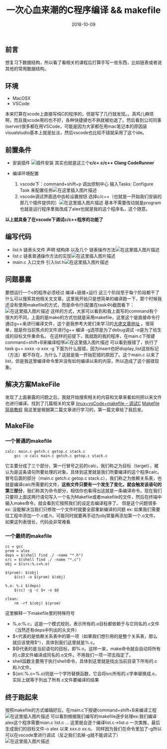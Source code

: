 ﻿---
layout: post
categories: 'work'
title: '一次心血来潮的C程序编译 && makefile'
date: 2018-10-09
---

## 前言
想复习下数据结构，所以看了看相关的课程后打算手写一些东西，比如链表或者说其他的常用数据结构。

## 环境

 - MacOSX
 - VSCode

本来打算在xcode上直接写纯C的程序的，但是写了几行就发现。。真鸡儿麻烦啊，而且我xcode用的也不好，各种快捷键也不熟就被劝退了。然后看到公司同事(server)很多都在用VSCode，可能是因为大家都在用mac笔记本的原因装visualstudio基本上就是扯淡，然后vscode也比较不错就采用了这个ide。

## 前置条件
* 安装插件
![插件安装](/images/makefile/makefile1.png)
其实也就是这三个**c/c+	c/c++ Clang	CodeRunner** 

* 编译环境配置
  1. vscode下：command+shift+p 调出控制中心 输入Tasks: Configure Task 来配置任务![在这里插入图片描述](https://img-blog.csdn.net/20181009171826429?watermark/2/text/aHR0cHM6Ly9ibG9nLmNzZG4ubmV0L2FsZXgxOTkyYXpo/font/5a6L5L2T/fontsize/400/fill/I0JBQkFCMA==/dissolve/70)
   2. vscode调试界面选中齿轮设置按钮 选择c/c++（也就是一开始我们安装的那几个插件提供的）![在这里插入图片描述](https://img-blog.csdn.net/20181009172050449?watermark/2/text/aHR0cHM6Ly9ibG9nLmNzZG4ubmV0L2FsZXgxOTkyYXpo/font/5a6L5L2T/fontsize/400/fill/I0JBQkFCMA==/dissolve/70)
基本不需要改动就是program也就是运行程序里我改成了alex也就是我的这个程序名，这个随意。

**以上就具备了在vscode下调试c/c++程序的功能了**

## 编写代码
* list.h 链表头文件 声明 结构体 以及几个 链表操作方法![在这里插入图片描述](/images/makefile/makefile2.png)
* list.c 链表普通操作方法的实现![在这里插入图片描述](/images/makefile/makefile3.png)
* main.c 入口文件 引入list.h![在这里插入图片描述](/images/makefile/makefile4.png)

## 问题暴露
要想运行一个c的程序必须经过 编译+链接+运行 这三个阶段至于每个阶段都干了什么可以搜索其他相关文文章。这里我开始只是想简单的编译跑一下，那个时候我还没有使用makefile的方式，而是命令行(配置在task中)截图看下：![在这里插入图片描述](/images/makefile/makefile5.png)
这样的方式，大家可以看到和我上面写的command有个很大的不同，上面的是make的方式也就是采用makefile，这里这个是直接命令行通过g++来进行编译文件，这个是我参考大佬们来学习的[大佬文章地址](https://blog.csdn.net/qq_37747262/article/details/81151037) 。很简单，就是你当前焦点的文件进行g++ 编译 -g选项是为了debug调试 -o是为了给生成的目标文件重命名。
在这样的前提下，我就跑的我的程序，在main.c下按键command+shift+B来编译程序![在这里插入图片描述](/images/makefile/makefile6.png)
可以看到报错了，执行了task g++ xxxx -o xxx -g 下面为什么报错，因为insert也好display_list这些标记（方法）都不存在，为什么？这就是我一开始犯错的原因了。这个main.c 以来了list，但是我这里编译命令里并没有如何编译以来的内容，所以造成了这个报错现象。

## 解决方案MakeFile
发现了上面暴露的问题之后，我就开始搜索相关的内容和文章来看如何把以来文件也进行编译。找到了几篇相关的文章
[linux+vsCode+makefile – 调试C](https://blog.csdn.net/z896435317/article/details/77948086)
[Makefile简易教程](https://www.cnblogs.com/owlman/p/5514724.html)
我这里是根据第二篇文章进行学习的，第一篇文章给了我启发。

## MakeFile
### 一个普通的makefile
```
calc: main.c getch.c getop.c stack.c
	gcc -o calc main.c getch.c getop.c stack.c 
```
它主要分成了三个部分，第一行冒号之前的calc，我们称之为目标（target），被认为是这条语句所要处理的对象，具体到这里就是我们所要编译的这个程序calc。冒号后面的部分（main.c getch.c getop.c stack.c），我们称之为依赖关系表，也就是编译calc所需要的文件，**这些文件只要有一个发生了变化，就会触发该语句的第三部分**，我们称其为命令部分，相信你也看得出这就是一条编译命令。现在我们只要将上面这两行语句写入一个名为Makefile或者makefile的文件，然后在终端中输入make命令，就会看到它按照我们的设定去编译程序了。
但是这个问题很多
ex: 没能解决当我们只修改一个文件时就要全部重新编译的问题
ex: 如果我们需要往工程中添加一个.c或.h，可能同时就要再手动为obj常量再添加第一个.o文件，如果这列表很长，代码会非常难看

### 一个最终的makefile
```
cc = gcc
prom = alex
deps = $(shell find ./ -name "*.h")
src = $(shell find ./ -name "*.c")
obj = $(src:%.c=%.o) 

$(prom): $(obj)
	$(cc) -o $(prom) $(obj)

%.o: %.c $(deps)
	$(cc) -g -c $< -o $@

clean:
	rm -rf $(obj) $(prom)
```
这里解释一下makefile里的特殊符号
* %.o:%.c，这是一个模式规则，表示所有的.o目标都依赖于与它同名的.c文件（当然还有deps中列出的头文件）
* \$<代表的是依赖关系表中的第一项（如果我们想引用的是整个关系表，那么就应该使用$^），具体到我们这里就是%.c。
* $@代表的是当前语句的目标，即%.o。这样一来，make命令就会自动将所有的.c源文件编译成同名的.o文件。不用我们一项一项去指定了。
* shell函数主要用于执行shell命令，具体到这里就是找出当前目录下所有的.c和.h文件。
* $(src:%.c=%.o)则是一个字符替换函数，它会将src所有的.c字串替换成.o，实际上就等于列出了所有.c文件要编译的结果

## 终于跑起来
按照makefile的方式编辑好后，在main.c下按键command+shift+B来编译工程![在这里插入图片描述](/images/makefile/makefile7.png)
可以看到根据我们编写的makefile逐步处理ex:我们编译alex这个程序需要mian.c list.c ... 这里就会逐个编译list.c->list.o 一次类推，最后生成我们的目标文件-o alex 以来 xxx.o xx.o。
同样因为我们在命令里加了-g所以可以在vscode里进行调试（反之我们去掉-g就不能调试了）![在这里插入图片描述](/images/makefile/makefile8.png)

